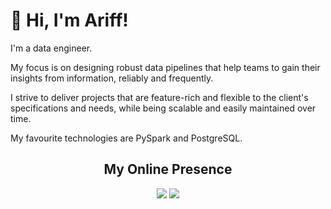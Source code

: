 # 👋 Hi, I'm Ariff!

I'm a data engineer.

My focus is on designing robust data pipelines that help teams to gain their insights from information, reliably and frequently.

I strive to deliver projects that are feature-rich and flexible to the client's specifications and needs, while being scalable and easily maintained over time.

My favourite technologies are PySpark and PostgreSQL.

<h2 align="center">My Online Presence</h2>

<div align="center">

[![](https://img.shields.io/badge/-website-ff1717?style=for-the-badge&logoColor=ffffff&logo=nuxtdotjs)](https://https://fansurirazak.github.io//)
[![](https://img.shields.io/badge/-linkedin-ff1717?style=for-the-badge&logoColor=ffffff&logo=linkedin)](https://www.linkedin.com/in/ariff-fansuri/)

</div>